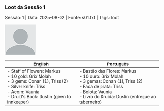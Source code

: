 ### Loot da Sessão 1

Sessão: 1 | Data: 2025-08-02 | Fonte: s01.txt | Tags: loot

![Loot da Sessão 1](docs/dm/loot/blank.png)

| English | Português |
|---------|-----------|
| - Staff of Flowers: Markus <br> - 10 gold: Grix'Molah <br> - 3 gems: Conan (1), Triss (2) <br> - Silver knife: Triss <br> - Acorn: Vaunia <br> - Druid's Book: Dustin (given to innkeeper) | - Bastão das Flores: Markus <br> - 10 ouro: Grix'Molah <br> - 3 gemas: Conan (1), Triss (2) <br> - Faca de prata: Triss <br> - Bolota: Vaunia <br> - Livro do Druida: Dustin (entregue ao taberneiro) |


















